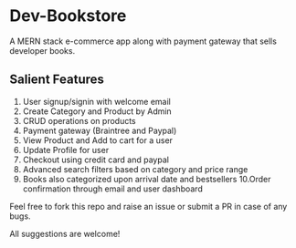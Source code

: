 # Dev-Bookstore
A MERN stack e-commerce app along with payment gateway that sells developer books.

## Salient Features
1. User signup/signin with welcome email
2. Create Category and Product by Admin
3. CRUD operations on products
4. Payment gateway (Braintree and Paypal)
5. View Product and Add to cart for a user
6. Update Profile for user
7. Checkout using credit card and paypal
8. Advanced search filters based on category and price range
9. Books also categorized upon arrival date and bestsellers
10.Order confirmation through email and user dashboard

Feel free to fork this repo and raise an issue or submit a PR in case of any bugs.

All suggestions are welcome!


